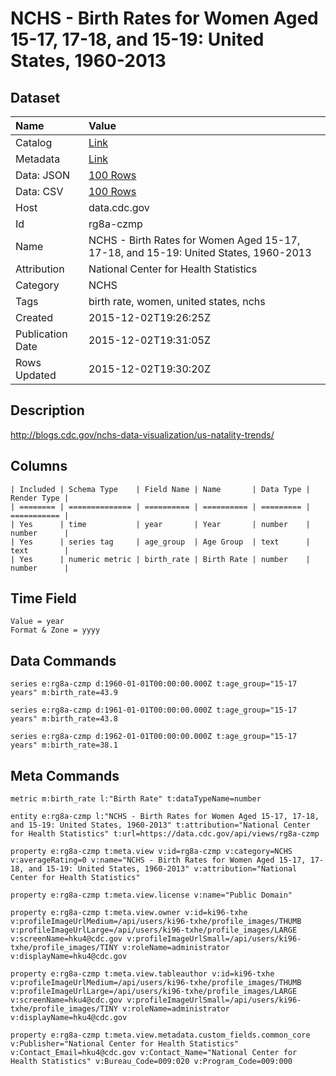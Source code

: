 # NCHS - Birth Rates for Women Aged 15-17, 17-18, and 15-19: United States, 1960-2013

## Dataset

| Name | Value |
| :--- | :---- |
| Catalog | [Link](https://catalog.data.gov/dataset/birth-rates-for-women-aged-15-17-17-18-and-15-19-united-states-1960-2013) |
| Metadata | [Link](https://data.cdc.gov/api/views/rg8a-czmp) |
| Data: JSON | [100 Rows](https://data.cdc.gov/api/views/rg8a-czmp/rows.json?max_rows=100) |
| Data: CSV | [100 Rows](https://data.cdc.gov/api/views/rg8a-czmp/rows.csv?max_rows=100) |
| Host | data.cdc.gov |
| Id | rg8a-czmp |
| Name | NCHS - Birth Rates for Women Aged 15-17, 17-18, and 15-19: United States, 1960-2013 |
| Attribution | National Center for Health Statistics |
| Category | NCHS |
| Tags | birth rate, women, united states, nchs |
| Created | 2015-12-02T19:26:25Z |
| Publication Date | 2015-12-02T19:31:05Z |
| Rows Updated | 2015-12-02T19:30:20Z |

## Description

http://blogs.cdc.gov/nchs-data-visualization/us-natality-trends/

## Columns

```ls
| Included | Schema Type    | Field Name | Name       | Data Type | Render Type |
| ======== | ============== | ========== | ========== | ========= | =========== |
| Yes      | time           | year       | Year       | number    | number      |
| Yes      | series tag     | age_group  | Age Group  | text      | text        |
| Yes      | numeric metric | birth_rate | Birth Rate | number    | number      |
```

## Time Field

```ls
Value = year
Format & Zone = yyyy
```

## Data Commands

```ls
series e:rg8a-czmp d:1960-01-01T00:00:00.000Z t:age_group="15-17 years" m:birth_rate=43.9

series e:rg8a-czmp d:1961-01-01T00:00:00.000Z t:age_group="15-17 years" m:birth_rate=43.8

series e:rg8a-czmp d:1962-01-01T00:00:00.000Z t:age_group="15-17 years" m:birth_rate=38.1
```

## Meta Commands

```ls
metric m:birth_rate l:"Birth Rate" t:dataTypeName=number

entity e:rg8a-czmp l:"NCHS - Birth Rates for Women Aged 15-17, 17-18, and 15-19: United States, 1960-2013" t:attribution="National Center for Health Statistics" t:url=https://data.cdc.gov/api/views/rg8a-czmp

property e:rg8a-czmp t:meta.view v:id=rg8a-czmp v:category=NCHS v:averageRating=0 v:name="NCHS - Birth Rates for Women Aged 15-17, 17-18, and 15-19: United States, 1960-2013" v:attribution="National Center for Health Statistics"

property e:rg8a-czmp t:meta.view.license v:name="Public Domain"

property e:rg8a-czmp t:meta.view.owner v:id=ki96-txhe v:profileImageUrlMedium=/api/users/ki96-txhe/profile_images/THUMB v:profileImageUrlLarge=/api/users/ki96-txhe/profile_images/LARGE v:screenName=hku4@cdc.gov v:profileImageUrlSmall=/api/users/ki96-txhe/profile_images/TINY v:roleName=administrator v:displayName=hku4@cdc.gov

property e:rg8a-czmp t:meta.view.tableauthor v:id=ki96-txhe v:profileImageUrlMedium=/api/users/ki96-txhe/profile_images/THUMB v:profileImageUrlLarge=/api/users/ki96-txhe/profile_images/LARGE v:screenName=hku4@cdc.gov v:profileImageUrlSmall=/api/users/ki96-txhe/profile_images/TINY v:roleName=administrator v:displayName=hku4@cdc.gov

property e:rg8a-czmp t:meta.view.metadata.custom_fields.common_core v:Publisher="National Center for Health Statistics" v:Contact_Email=hku4@cdc.gov v:Contact_Name="National Center for Health Statistics" v:Bureau_Code=009:020 v:Program_Code=009:000
```